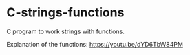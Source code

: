 # C-strings-functions
C program to work strings with functions.


Explanation of the functions: https://youtu.be/dYD6TbW84PM

